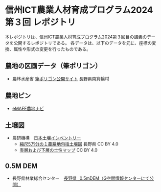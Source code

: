 # 信州ICT農業人材育成プログラム2024 第３回 レポジトリ 
本レポジトリは、信州ICT農業人材育成プログラム2024第３回目の講義のデータを公開するレポジトリである。 
各データは、以下のデータを元に、座標の変換、属性や形式の変更を行ったものである。

## 農地の区画データ（筆ポリゴン）
- 農林水産省 [筆ポリゴン公開サイト](https://open.fude.maff.go.jp/) 長野県南箕輪村

## 農地ピン
- [eMAFF農地ナビ](https://map.maff.go.jp/)

## 土壌図
- 農研機構　[日本土壌インベントリー](https://soil-inventory.rad.naro.go.jp/offer.html)
    - [縮尺5万分の１農耕地包括土壌図](https://soil-inventory.rad.naro.go.jp/download5.html) 長野県 CC BY 4.0
    - [表層および下層の土性マップ](https://soil-inventory.rad.naro.go.jp/offer.html) CC BY 4.0

## 0.5M DEM
- 長野県林業総合センター　[長野県 _0.5mDEM（G空間情報センターにて公開）](https://www.geospatial.jp/ckan/dataset/nagano-dem)